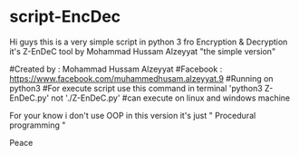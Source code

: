 # script-EncDec
Hi guys this is a very simple script in python 3 fro Encryption &amp; Decryption
it's Z-EnDeC tool by Mohammad Hussam Alzeyyat
"the simple version"

#Created by : Mohammad Hussam Alzeyyat
#Facebook :  https://www.facebook.com/muhammedhusam.alzeyyat.9
#Running on python3
#For execute script use this command in terminal 'python3 Z-EnDeC.py' not './Z-EnDeC.py'
#can execute on linux and windows machine

For your know i don't use OOP in this version
it's just " Procedural programming "

Peace
